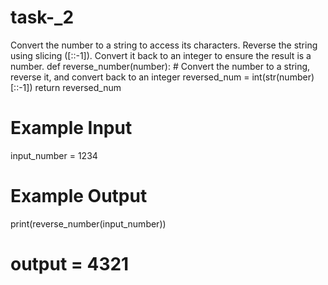 # task-_2
Convert the number to a string to access its characters. Reverse the string using slicing ([::-1]). Convert it back to an integer to ensure the result is a number.
def reverse_number(number):
    # Convert the number to a string, reverse it, and convert back to an integer
    reversed_num = int(str(number)[::-1])
    return reversed_num

# Example Input
input_number = 1234
# Example Output
print(reverse_number(input_number))  
# output = 4321

